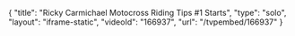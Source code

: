 {
    "title": "Ricky Carmichael Motocross Riding Tips #1 Starts",
    "type": "solo",
    "layout": "iframe-static",
    "videoId": "166937",
    "url": "\/tvpembed\/166937"
}